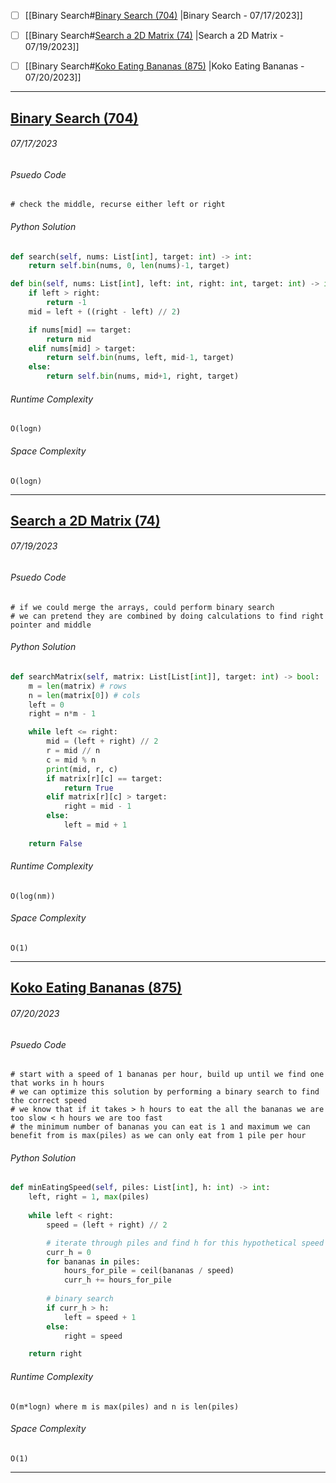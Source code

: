 - [ ] [[Binary Search#[Binary Search (704)](https://leetcode.com/problems/binary-search/description/) |Binary Search - 07/17/2023]]
- [ ] [[Binary Search#[Search a 2D Matrix (74)](https://leetcode.com/problems/search-a-2d-matrix/description/) |Search a 2D Matrix - 07/19/2023]]
- [ ] [[Binary Search#[Koko Eating Bananas (875)](https://leetcode.com/problems/koko-eating-bananas/description/) |Koko Eating Bananas - 07/20/2023]]


---
## [Binary Search (704)](https://leetcode.com/problems/binary-search/description/)
###### *07/17/2023*

###### Psuedo Code
``` 
# check the middle, recurse either left or right
```

###### Python Solution
```python
def search(self, nums: List[int], target: int) -> int:
	return self.bin(nums, 0, len(nums)-1, target)

def bin(self, nums: List[int], left: int, right: int, target: int) -> int:
	if left > right:
		return -1
	mid = left + ((right - left) // 2)

	if nums[mid] == target:
		return mid
	elif nums[mid] > target:
		return self.bin(nums, left, mid-1, target)
	else:
		return self.bin(nums, mid+1, right, target)
```

###### Runtime Complexity
```
O(logn)
```

###### Space Complexity
```
O(logn)
```

---
## [Search a 2D Matrix (74)](https://leetcode.com/problems/search-a-2d-matrix/description/)
###### *07/19/2023*

###### Psuedo Code
``` 
# if we could merge the arrays, could perform binary search
# we can pretend they are combined by doing calculations to find right pointer and middle
```

###### Python Solution
```python
def searchMatrix(self, matrix: List[List[int]], target: int) -> bool:
	m = len(matrix) # rows
	n = len(matrix[0]) # cols
	left = 0
	right = n*m - 1

	while left <= right: 
		mid = (left + right) // 2
		r = mid // n
		c = mid % n
		print(mid, r, c)
		if matrix[r][c] == target:
			return True
		elif matrix[r][c] > target:
			right = mid - 1
		else:
			left = mid + 1
		
	return False
```

###### Runtime Complexity
```
O(log(nm))
```

###### Space Complexity
```
O(1)
```

---
## [Koko Eating Bananas (875)](https://leetcode.com/problems/koko-eating-bananas/description/)
###### *07/20/2023*

###### Psuedo Code
``` 
# start with a speed of 1 bananas per hour, build up until we find one that works in h hours
# we can optimize this solution by performing a binary search to find the correct speed
# we know that if it takes > h hours to eat the all the bananas we are too slow < h hours we are too fast
# the minimum number of bananas you can eat is 1 and maximum we can benefit from is max(piles) as we can only eat from 1 pile per hour
```

###### Python Solution
```python
def minEatingSpeed(self, piles: List[int], h: int) -> int:
	left, right = 1, max(piles)
	
	while left < right:
		speed = (left + right) // 2

		# iterate through piles and find h for this hypothetical speed
		curr_h = 0
		for bananas in piles:
			hours_for_pile = ceil(bananas / speed)
			curr_h += hours_for_pile
		
		# binary search
		if curr_h > h:
			left = speed + 1
		else: 
			right = speed 

	return right
```

###### Runtime Complexity
```
O(m*logn) where m is max(piles) and n is len(piles)
```

###### Space Complexity
```
O(1)
```


---